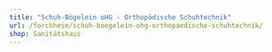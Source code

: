 ```yaml
---
title: "Schuh-Bögelein oHG - Orthopädische Schuhtechnik"
url: /forchheim/schuh-boegelein-ohg-orthopaedische-schuhtechnik/
shop: Sanitätshaus
---
```

